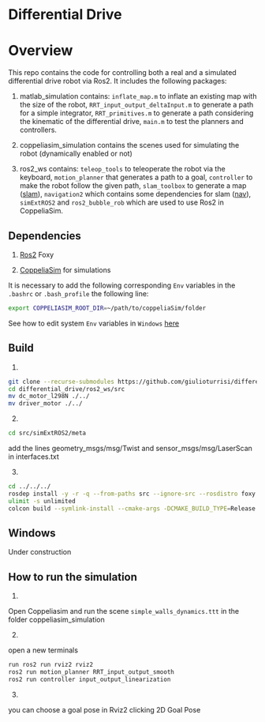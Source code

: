 # Differential Drive


# Overview
This repo contains the code for controlling both a real and a simulated differential drive robot via Ros2. It includes the following packages:

1. matlab_simulation contains: ```inflate_map.m``` to inflate an existing map with the size of the robot, ```RRT_input_output_deltaInput.m``` to generate a path for a simple integrator, ```RRT_primitives.m``` to generate a path considering the kinematic of the differential drive, ```main.m``` to test the planners and controllers.
 
2. coppeliasim_simulation contains the scenes used for simulating the robot (dynamically enabled or not)

3. ros2_ws contains: ```teleop_tools``` to teleoperate the robot via the keyboard, ```motion_planner``` that generates a path to a goal, ```controller``` to make the robot follow the given path, ```slam_toolbox``` to generate a map ([slam](https://github.com/SteveMacenski/slam_toolbox)), ```navigation2``` which contains some dependencies for slam ([nav](https://github.com/ros-planning/navigation2)), ```simExtROS2``` and ```ros2_bubble_rob``` which are used to use Ros2 in CoppeliaSim.

 
## Dependencies
1. [Ros2](https://docs.ros.org/en/foxy/Installation.html) Foxy

2. [CoppeliaSim](https://www.coppeliarobotics.com/downloads) for simulations

It is necessary to add the following corresponding `Env` variables in the `.bashrc` or `.bash_profile` the following line:
```sh
export COPPELIASIM_ROOT_DIR=~/path/to/coppeliaSim/folder
```


See how to edit system `Env` variables in `Windows` [here](https://appuals.com/how-to-edit-environment-variables-in-windows-10) 


## Build
1. 
```sh
git clone --recurse-submodules https://github.com/giulioturrisi/differential_drive.git
cd differential_drive/ros2_ws/src
mv dc_motor_l298N ./../
mv driver_motor ./../
```

2. 
```sh
cd src/simExtROS2/meta
```
add the lines geometry_msgs/msg/Twist and sensor_msgs/msg/LaserScan in interfaces.txt 

3. 
```sh
cd ../../../
rosdep install -y -r -q --from-paths src --ignore-src --rosdistro foxy
ulimit -s unlimited
colcon build --symlink-install --cmake-args -DCMAKE_BUILD_TYPE=Release
```


## Windows
Under construction

## How to run the simulation
1. 
Open Coppeliasim and run the scene `simple_walls_dynamics.ttt` in the folder coppeliasim_simulation

2.  
open a new terminals 
```sh
run ros2 run rviz2 rviz2 
ros2 run motion_planner RRT_input_output_smooth
ros2 run controller input_output_linearization
```

3. 
you can choose a goal pose in Rviz2 clicking 2D Goal Pose



